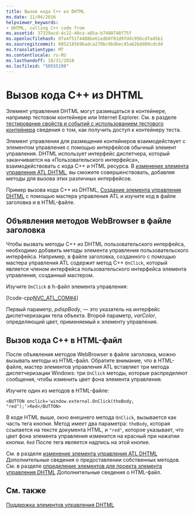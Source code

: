 ```yaml
---
title: Вызов кода C++ из DHTML
ms.date: 11/04/2016
helpviewer_keywords:
- DHTML, calling C++ code from
ms.assetid: 37329acd-4c22-40ca-a85a-b7480748f75f
ms.openlocfilehash: 0fa4f51f4488be61edb0f01d9fddc956cd7a45b1
ms.sourcegitcommit: 6052185696adca270bc9bdbec45a626dd89cdcdd
ms.translationtype: MT
ms.contentlocale: ru-RU
ms.lasthandoff: 10/31/2018
ms.locfileid: "50555198"
---
```

# <a name="calling-c-code-from-dhtml"></a>Вызов кода C++ из DHTML

Элемент управления DHTML могут размещаться в контейнере, например тестовом контейнере или Internet Explorer. См. в разделе [тестирование свойств и событий с использованием тестового контейнера](../mfc/testing-properties-and-events-with-test-container.md) сведения о том, как получить доступ к контейнеру теста.

Элемент управления для размещения контейнеров взаимодействует с элементом управления с помощью интерфейсов обычный элемент управления. DHTML использует интерфейс диспетчера, который заканчивается на «Пользовательского интерфейса», взаимодействовать с кода C++ и HTML ресурса. В [изменение элемента управления ATL DHTML](../atl/modifying-the-atl-dhtml-control.md), вы сможете совершенствовать, добавляя методы для вызова этих различных интерфейсов.

Пример вызова кода C++ из DHTML, [Создание элемента управления DHTML](../atl/creating-an-atl-dhtml-control.md) с помощью мастера управления ATL и изучите код в файле заголовка и в HTML-файле.

## <a name="declaring-webbrowser-methods-in-the-header-file"></a>Объявления методов WebBrowser в файле заголовка

Чтобы вызвать методы C++ из DHTML пользовательского интерфейса, необходимо добавить методы элемента управления пользовательского интерфейса. Например, в файле заголовка, созданного с помощью мастера управления ATL содержит метод C++ `OnClick`, который является членом интерфейса пользовательского интерфейса элемента управления, созданный мастером.

Изучите `OnClick` в h-файл элемента управления:

[!code-cpp[NVC_ATL_COM#4](../atl/codesnippet/cpp/calling-cpp-code-from-dhtml_1.h)]

Первый параметр, *pdispBody*, — это указатель на интерфейс диспетчеризации тела объекта. Второй параметр, *varColor*, определяющий цвет, применяемый к элементу управления.

## <a name="calling-c-code-in-the-html-file"></a>Вызов кода C++ в HTML-файл

После объявления методов WebBrowser в файле заголовка, можно вызывать методы из HTML-файл. Обратите внимание, что в HTML-файле, мастер элементов управления ATL вставляет три метода диспетчеризации Windows: три `OnClick` методы, которые распределяют сообщения, чтобы изменить цвет фона элемента управления.

Изучите один из методов в HTML-файле:

`<BUTTON onclick='window.external.OnClick(theBody, "red");'>Red</BUTTON>`

В коде HTML выше, окно внешнего метода `OnClick`, вызывается как часть тега кнопки. Метод имеет два параметра: `theBody`, которая ссылается на тексте документа HTML, и `"red"`, которое указывает, что цвет фона элемента управления изменится на красный при нажатии кнопки. `Red` После тега является надпись на этой кнопке.

См. в разделе [изменение элемента управления ATL DHTML](../atl/modifying-the-atl-dhtml-control.md) Дополнительные сведения о предоставлении собственных методов. См. в разделе [определение элементов для проекта элемента управления DHTML](../atl/identifying-the-elements-of-the-dhtml-control-project.md) Дополнительные сведения о HTML-файл.

## <a name="see-also"></a>См. также

[Поддержка элементов управления DHTML](../atl/atl-support-for-dhtml-controls.md)

